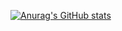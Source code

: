 [![Anurag's GitHub stats](https://github-readme-stats.vercel.app/apiBEC0MEanuraghazra)](https://github.com/anuraghazra/github-readme-stats)
